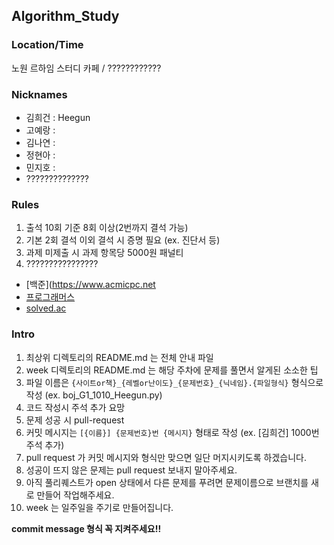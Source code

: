 ## Algorithm_Study

### Location/Time

노원 르하임 스터디 카페 / ????????????

### Nicknames

- 김희건 : Heegun
- 고예랑 : 
- 김나연 :
- 정현아 :
- 민지호 :
- ??????????????


### Rules

1. 출석 10회 기준 8회 이상(2번까지 결석 가능)
2. 기본 2회 결석 이외 결석 시 증명 필요 (ex. 진단서 등)
3. 과제 미제출 시 과제 항목당 5000원 패널티
4. ????????????????


- [백준](https://www.acmicpc.net
- [프로그래머스](https://programmers.co.kr)
- [solved.ac](https://solved.ac)


### Intro

1. 최상위 디렉토리의 README.md 는 전체 안내 파일
2. week 디렉토리의 README.md 는 해당 주차에 문제를 풀면서 알게된 소소한 팁
3. 파일 이름은 `{사이트or책}_{레벨or난이도}_{문제번호}_{닉네임}.{파일형식}` 형식으로 작성 (ex. boj_G1_1010_Heegun.py)
4. 코드 작성시 주석 추가 요망
5. 문제 성공 시 pull-request
6. 커밋 메시지는 `[{이름}] {문제번호}번 {메시지}` 형태로 작성 (ex. [김희건] 1000번 주석 추가)  
7. pull request 가 커밋 메시지와 형식만 맞으면 일단 머지시키도록 하겠습니다.
8. 성공이 뜨지 않은 문제는 pull request 보내지 말아주세요.
9. 아직 풀리퀘스트가 open 상태에서 다른 문제를 푸려면 문제이름으로 브랜치를 새로 만들어 작업해주세요.
10. week 는 일주일을 주기로 만들어집니다.

**commit message 형식 꼭 지켜주세요!!**

